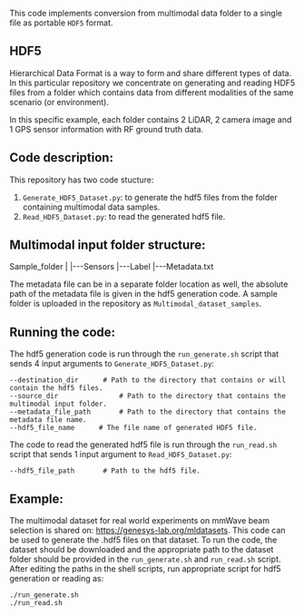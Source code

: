 This code implements conversion from multimodal data folder to a single file as portable `HDF5` format.

## HDF5
Hierarchical Data Format is a way to form and share different types of data. In this particular repository we concentrate on generating and reading HDF5 files from a folder which contains data from different modalities of the same scenario (or environment).

In this specific example, each folder contains 2 LiDAR, 2 camera image and 1 GPS sensor information with RF ground truth data.

## Code description:

This repository has two code stucture:

1. `Generate_HDF5_Dataset.py`: to generate the hdf5 files from the folder containing multimodal data samples.
2. `Read_HDF5_Dataset.py`: to read the generated hdf5 file.


## Multimodal input folder structure:
Sample_folder
	|
	|---Sensors
	|---Label
	|---Metadata.txt

The metadata file can be in a separate folder location as well, the absolute path of the metadata file is given in the hdf5 generation code. A sample folder is uploaded in the repository as `Multimodal_dataset_samples`.


## Running the code:

The hdf5 generation code is run through the `run_generate.sh` script that sends 4 input arguments to `Generate_HDF5_Dataset.py`: 

    --destination_dir      # Path to the directory that contains or will contain the hdf5 files.
    --source_dir	           # Path to the directory that contains the multimodal input folder.
    --metadata_file_path       # Path to the directory that contains the metadata file name.
    --hdf5_file_name      # The file name of generated HDF5 file.

The code to read the generated hdf5 file is run through the `run_read.sh` script that sends 1 input argument to `Read_HDF5_Dataset.py`: 

    --hdf5_file_path       # Path to the hdf5 file.


## Example:
The multimodal dataset for real world experiments on mmWave beam selection is shared on: https://genesys-lab.org/mldatasets. This code can be used to generate the .hdf5 files on that dataset.
To run the code, the dataset should be downloaded and the appropriate path to the dataset folder should be provided in the `run_generate.sh` and `run_read.sh` script.
After editing the paths in the shell scripts, run appropriate script for hdf5 generation or reading as:

	./run_generate.sh
	./run_read.sh
